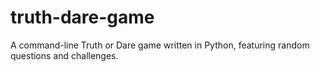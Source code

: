 # truth-dare-game
A command-line Truth or Dare game written in Python, featuring random questions and challenges.
